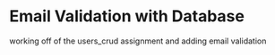 # Email Validation with Database
working off of the users_crud assignment and adding email validation

